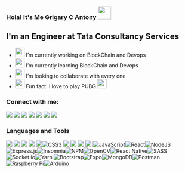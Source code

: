 ### Hola! It's Me Grigary C Antony <img src="https://media.giphy.com/media/hvRJCLFzcasrR4ia7z/giphy.gif" width="35px" height="35px">

## I'm an Engineer at Tata Consultancy Services

- <img src="https://media.giphy.com/media/SsTQdt4iK9UezN178v/giphy.gif" width="25px" height="25px">  I’m currently working on BlockChain and Devops
- <img src="https://media.giphy.com/media/gFK6scW91lwIA6vRXD/giphy.gif" width="25px" height="25px">  I’m currently learning BlockChain and Devops
- <img src="https://media.giphy.com/media/Y00c0w6xxtLn067SUi/giphy.gif" width="25px" height="25px">  I’m looking to collaborate with every one 
- <img src="https://media.giphy.com/media/3ohc19SFUdIJ0YQcLe/giphy.gif" width="25px" height="25px">  Fun fact: I love to play PUBG <img src="https://media.giphy.com/media/dphDDCpGfzJPq/giphy.gif" width="25px" height="25px">

### Connect with me:

[<img src="https://img.shields.io/badge/linkedin-%230077B5.svg?&style=for-the-badge&logo=linkedin&logoColor=white" />][linkedin]
[<img src="https://img.shields.io/badge/instagram-%23E4405F.svg?&style=for-the-badge&logo=instagram&logoColor=white" />][instagram]
[<img src="https://img.shields.io/badge/twitter-%231DA1F2.svg?&style=for-the-badge&logo=twitter&logoColor=white"/>][twitter]
[<img src="https://img.shields.io/badge/youtube-%23FF0000.svg?&style=for-the-badge&logo=youtube&logoColor=white"/>][youtube]
[<img src="https://img.shields.io/badge/facebook-%231877F2.svg?&style=for-the-badge&logo=facebook&logoColor=white"/>][facebook]
[<img src="https://img.shields.io/badge/DEV.TO-%230A0A0A.svg?&style=for-the-badge&logo=dev-dot-to&logoColor=white"/>][dev.to]
[<img src="https://img.shields.io/badge/blogger-%23FF5722.svg?&style=for-the-badge&logo=blogger&logoColor=white"/>][blogger]
<br>
### Languages and Tools

<img src="https://img.shields.io/badge/python%20-%2314354C.svg?&style=for-the-badge&logo=python&logoColor=white"/> <img src="https://img.shields.io/badge/dart-%230175C2.svg?&style=for-the-badge&logo=dart&logoColor=white"/> <img src="https://img.shields.io/badge/markdown-%23000000.svg?&style=for-the-badge&logo=markdown&logoColor=white"/> <img src="https://img.shields.io/badge/c++%20-%2300599C.svg?&style=for-the-badge&logo=c%2B%2B&ogoColor=white"/> <img src="https://img.shields.io/badge/java-%23ED8B00.svg?&style=for-the-badge&logo=java&logoColor=white"/>![CSS3](https://img.shields.io/badge/css3-%231572B6.svg?style=for-the-badge&logo=css3&logoColor=white) <img src="https://img.shields.io/badge/html5%20-%23E34F26.svg?&style=for-the-badge&logo=html5&logoColor=white"/> <img src="https://img.shields.io/badge/Flutter%20-%2302569B.svg?&style=for-the-badge&logo=Flutter&logoColor=white" /> <img src="https://img.shields.io/badge/github%20-%23121011.svg?&style=for-the-badge&logo=github&logoColor=white"/> <img src="https://img.shields.io/badge/mysql-%2300f.svg?&style=for-the-badge&logo=mysql&logoColor=white"/> ![JavaScript](https://img.shields.io/badge/javascript-%23323330.svg?style=for-the-badge&logo=javascript&logoColor=%23F7DF1E)![React](https://img.shields.io/badge/react-%2320232a.svg?style=for-the-badge&logo=react&logoColor=%2361DAFB)![NodeJS](https://img.shields.io/badge/node.js-6DA55F?style=for-the-badge&logo=node.js&logoColor=white)![Express.js](https://img.shields.io/badge/express.js-%23404d59.svg?style=for-the-badge&logo=express&logoColor=%2361DAFB)![Insomnia](https://img.shields.io/badge/Insomnia-black?style=for-the-badge&logo=insomnia&logoColor=5849BE)![NPM](https://img.shields.io/badge/NPM-%23000000.svg?style=for-the-badge&logo=npm&logoColor=white)![OpenCV](https://img.shields.io/badge/opencv-%23white.svg?style=for-the-badge&logo=opencv&logoColor=white)![React Native](https://img.shields.io/badge/react_native-%2320232a.svg?style=for-the-badge&logo=react&logoColor=%2361DAFB)![SASS](https://img.shields.io/badge/SASS-hotpink.svg?style=for-the-badge&logo=SASS&logoColor=white)![Socket.io](https://img.shields.io/badge/Socket.io-black?style=for-the-badge&logo=socket.io&badgeColor=010101)![Yarn](https://img.shields.io/badge/yarn-%232C8EBB.svg?style=for-the-badge&logo=yarn&logoColor=white)	![Bootstrap](https://img.shields.io/badge/bootstrap-%23563D7C.svg?style=for-the-badge&logo=bootstrap&logoColor=white)![Expo](https://img.shields.io/badge/expo-1C1E24?style=for-the-badge&logo=expo&logoColor=#D04A37)![MongoDB](https://img.shields.io/badge/MongoDB-%234ea94b.svg?style=for-the-badge&logo=mongodb&logoColor=white)![Postman](https://img.shields.io/badge/Postman-FF6C37?style=for-the-badge&logo=postman&logoColor=white)![Raspberry Pi](https://img.shields.io/badge/-RaspberryPi-C51A4A?style=for-the-badge&logo=Raspberry-Pi)![Arduino](https://img.shields.io/badge/-Arduino-00979D?style=for-the-badge&logo=Arduino&logoColor=white)



[blogger]:https://sites.google.com/view/gristbee
[twitter]:https://twitter.com/dracorig
[dev.to]:https://dev.to/grigarycantony
[facebook]:https://www.facebook.com/grigary.cantony/
[youtube]: https://www.youtube.com/channel/UCn2FEU3MnWehBbiGli2Bi9A
[instagram]: https://instagram.com/grigary_dracorig
[linkedin]: https://www.linkedin.com/in/grigary-c-antony
